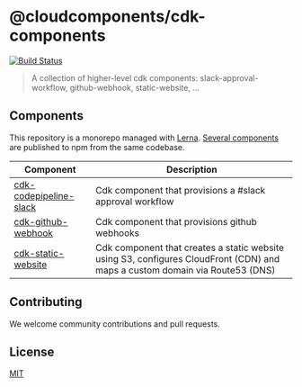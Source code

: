 # @cloudcomponents/cdk-components

[![Build Status](https://travis-ci.org/cloudcomponents/cdk-components.svg?branch=master)](https://travis-ci.org/cloudcomponents/cdk-components)

> A collection of higher-level cdk components: slack-approval-workflow, github-webhook, static-website, ...

## Components

This repository is a monorepo managed with [Lerna](https://github.com/lerna/lerna). [Several components](/packages) are published to npm from the same codebase.

| Component                                                  | Description                                                                                                                  |
| ---------------------------------------------------------- | ---------------------------------------------------------------------------------------------------------------------------- |
| [cdk-codepipeline-slack](/packages/cdk-codepipeline-slack) | Cdk component that provisions a #slack approval workflow                                                                     |
| [cdk-github-webhook](/packages/cdk-github-webhook)         | Cdk component that provisions github webhooks                                                                                |
| [cdk-static-website](/packages/cdk-static-website)         | Cdk component that creates a static website using S3, configures CloudFront (CDN) and maps a custom domain via Route53 (DNS) |

## Contributing

We welcome community contributions and pull requests.

## License

[MIT](LICENSE)
